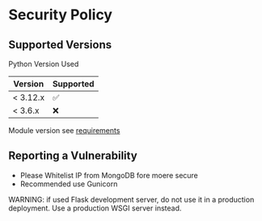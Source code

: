 # Security Policy

## Supported Versions

Python Version Used 

| Version  | Supported          |
| -------  | ------------------ |
| < 3.12.x | :white_check_mark: |
| < 3.6.x  | :x:                |

Module version see [requirements](/requirements.txt)

## Reporting a Vulnerability

- Please Whitelist IP from MongoDB fore moere secure
- Recommended use Gunicorn

WARNING: if used Flask development server, do not use it in a production deployment. Use a production WSGI server instead.

